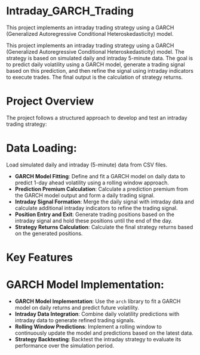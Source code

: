 # Intraday_GARCH_Trading
This project implements an intraday trading strategy using a GARCH (Generalized Autoregressive Conditional Heteroskedasticity) model.

This project implements an intraday trading strategy using a GARCH (Generalized Autoregressive Conditional Heteroskedasticity) model. The strategy is based on simulated daily and intraday 5-minute data. The goal is to predict daily volatility using a GARCH model, generate a trading signal based on this prediction, and then refine the signal using intraday indicators to execute trades. The final output is the calculation of strategy returns.

# Project Overview

The project follows a structured approach to develop and test an intraday trading strategy:

# Data Loading: 
Load simulated daily and intraday (5-minute) data from CSV files.
- **GARCH Model Fitting**: Define and fit a GARCH model on daily data to predict 1-day ahead volatility using a rolling window approach.
- **Prediction Premium Calculation**: Calculate a prediction premium from the GARCH model output and form a daily trading signal.
- **Intraday Signal Formation**: Merge the daily signal with intraday data and calculate additional intraday indicators to refine the trading signal.
- **Position Entry and Exit**: Generate trading positions based on the intraday signal and hold these positions until the end of the day.
- **Strategy Returns Calculation**: Calculate the final strategy returns based on the generated positions.
# Key Features

# GARCH Model Implementation: 
- **GARCH Model Implementation**: Use the `arch` library to fit a GARCH model on daily returns and predict future volatility.
- **Intraday Data Integration**: Combine daily volatility predictions with intraday data to generate refined trading signals.
- **Rolling Window Predictions**: Implement a rolling window to continuously update the model and predictions based on the latest data.
- **Strategy Backtesting**: Backtest the intraday strategy to evaluate its performance over the simulation period.
